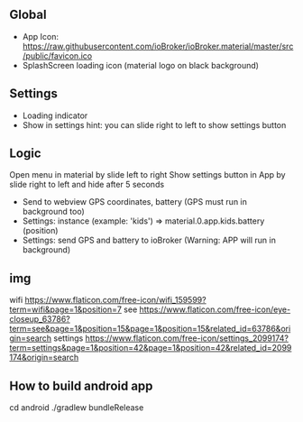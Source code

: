 ## Global
- App Icon: https://raw.githubusercontent.com/ioBroker/ioBroker.material/master/src/public/favicon.ico
- SplashScreen loading icon (material logo on black background)

## Settings
- Loading indicator
- Show in settings hint: you can slide right to left to show settings button

## Logic
Open menu in material by slide left to right
Show settings button in App by slide right to left and hide after 5 seconds
- Send to webview GPS coordinates, battery (GPS must run in background too)
- Settings: instance (example: 'kids') => material.0.app.kids.battery (position)
- Settings: send GPS and battery to ioBroker (Warning: APP will run in background)


## img
wifi https://www.flaticon.com/free-icon/wifi_159599?term=wifi&page=1&position=7
see https://www.flaticon.com/free-icon/eye-closeup_63786?term=see&page=1&position=15&page=1&position=15&related_id=63786&origin=search
settings https://www.flaticon.com/free-icon/settings_2099174?term=settings&page=1&position=42&page=1&position=42&related_id=2099174&origin=search

## How to build android app
cd android
./gradlew bundleRelease  